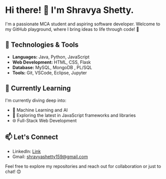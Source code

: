 
# Hi there! 👋 I'm Shravya Shetty.

I'm a passionate MCA student and aspiring software developer. Welcome to my GitHub playground, where I bring ideas to life through code! 🚀

## 🔧 Technologies & Tools

- **Languages:** Java, Python, JavaScript
- **Web Development:** HTML, CSS, Flask
- **Database:** MySQL, MongoDB , PL/SQL
- **Tools:** Git, VSCode, Eclipse, Jupyter

## 🌱 Currently Learning

I'm currently diving deep into:

- 🤖 Machine Learning and AI
- 📱 Exploring the latest in JavaScript frameworks and libraries
- 🌐 Full-Stack Web Development

## 📫 Let's Connect

- LinkedIn: [Link](https://www.linkedin.com/in/shravya29/)
- Gmail: shravyashetty159@gmail.com


Feel free to explore my repositories and reach out for collaboration or just to chat! 😊





